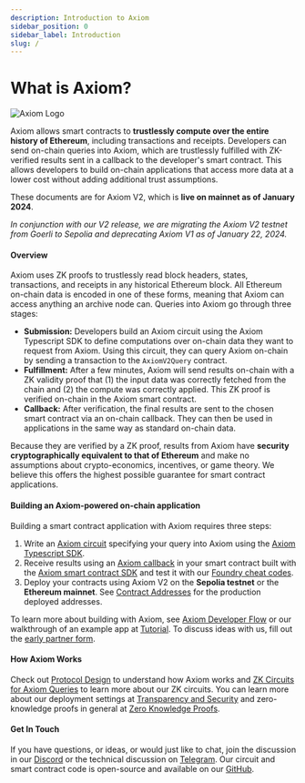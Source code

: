 ```yaml
---
description: Introduction to Axiom
sidebar_position: 0
sidebar_label: Introduction
slug: /
---
```


# What is Axiom?

![Axiom Logo](@site/static/img/axiom_horizontal.png)

Axiom allows smart contracts to **trustlessly compute over the entire history of Ethereum**, including transactions and receipts. Developers can send on-chain queries into Axiom, which are trustlessly fulfilled with ZK-verified results sent in a callback to the developer's smart contract. This allows developers to build on-chain applications that access more data at a lower cost without adding additional trust assumptions.

These documents are for Axiom V2, which is **live on mainnet as of January 2024**.

_In conjunction with our V2 release, we are migrating the Axiom V2 testnet from Goerli to Sepolia and deprecating Axiom V1 as of January 22, 2024._

#### Overview

Axiom uses ZK proofs to trustlessly read block headers, states, transactions, and receipts in any historical Ethereum block. All Ethereum on-chain data is encoded in one of these forms, meaning that Axiom can access anything an archive node can.  Queries into Axiom go through three stages:

- **Submission:** Developers build an Axiom circuit using the Axiom Typescript SDK to define computations over on-chain data they want to request from Axiom. Using this circuit, they can query Axiom on-chain by sending a transaction to the `AxiomV2Query` contract.
- **Fulfillment:** After a few minutes, Axiom will send results on-chain with a ZK validity proof that (1) the input data was correctly fetched from the chain and (2) the compute was correctly applied. This ZK proof is verified on-chain in the Axiom smart contract.
- **Callback:** After verification, the final results are sent to the chosen smart contract via an on-chain callback.  They can then be used in applications in the same way as standard on-chain data.

Because they are verified by a ZK proof, results from Axiom have **security cryptographically equivalent to that of Ethereum** and make no assumptions about crypto-economics, incentives, or game theory. We believe this offers the highest possible guarantee for smart contract applications.

#### Building an Axiom-powered on-chain application

Building a smart contract application with Axiom requires three steps:

1. Write an [Axiom circuit](/docs/axiom-developer-flow/axiom-client-circuit) specifying your query into Axiom using the [Axiom Typescript SDK](/sdk/typescript-sdk/axiom-circuit).
2. Receive results using an [Axiom callback](/docs/axiom-developer-flow/smart-contract-integration) in your smart contract built with the [Axiom smart contract SDK](/sdk/smart-contract-sdk/axiom-sc-client) and test it with our [Foundry cheat codes](/docs/axiom-developer-flow/foundry-tests).
3. Deploy your contracts using Axiom V2 on the **Sepolia testnet** or the **Ethereum mainnet**.  See [Contract Addresses](/docs/developer-resources/contract-addresses) for the production deployed addresses.

To learn more about building with Axiom, see [Axiom Developer Flow](/docs/axiom-developer-flow/app-architecture "mention") or our walkthrough of an example app at [Tutorial](/docs/tutorial/setting-up "mention"). To discuss ideas with us, fill out the [early partner form](https://airtable.com/shrdqI16f6EZBNkMA).

#### How Axiom Works

Check out [Protocol Design](/protocol/protocol-design/architecture-overview "mention") to understand how Axiom works and [ZK Circuits for Axiom Queries](/protocol/protocol-design/zk-circuits-for-axiom-queries.md "mention") to learn more about our ZK circuits. You can learn more about our deployment settings at [Transparency and Security](/docs/transparency-and-security/on-chain-zk-verifiers "mention") and zero-knowledge proofs in general at [Zero Knowledge Proofs](/protocol/zero-knowledge-proofs/introduction-to-zk "mention").

#### Get In Touch

If you have questions, or ideas, or would just like to chat, join the discussion in our [Discord](https://discord.gg/4nDgMUq7Ra) or the technical discussion on [Telegram](https://t.me/axiom_discuss). Our circuit and smart contract code is open-source and available on our [GitHub](https://github.com/axiom-crypto).
